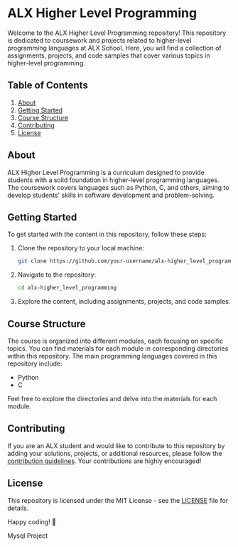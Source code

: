 # ALX Higher Level Programming

Welcome to the ALX Higher Level Programming repository! This repository is dedicated to coursework and projects related to higher-level programming languages at ALX School. Here, you will find a collection of assignments, projects, and code samples that cover various topics in higher-level programming.

## Table of Contents

1. [About](#about)
2. [Getting Started](#getting-started)
3. [Course Structure](#course-structure)
4. [Contributing](#contributing)
5. [License](#license)

## About

ALX Higher Level Programming is a curriculum designed to provide students with a solid foundation in higher-level programming languages. The coursework covers languages such as Python, C, and others, aiming to develop students' skills in software development and problem-solving.

## Getting Started

To get started with the content in this repository, follow these steps:

1. Clone the repository to your local machine:

    ```bash
    git clone https://github.com/your-username/alx-higher_level_programming.git
    ```

2. Navigate to the repository:

    ```bash
    cd alx-higher_level_programming
    ```

3. Explore the content, including assignments, projects, and code samples.

## Course Structure

The course is organized into different modules, each focusing on specific topics. You can find materials for each module in corresponding directories within this repository. The main programming languages covered in this repository include:

- Python
- C

Feel free to explore the directories and delve into the materials for each module.

## Contributing

If you are an ALX student and would like to contribute to this repository by adding your solutions, projects, or additional resources, please follow the [contribution guidelines](CONTRIBUTING.md). Your contributions are highly encouraged!

## License

This repository is licensed under the MIT License - see the [LICENSE](LICENSE) file for details.

Happy coding! 🚀

Mysql Project

